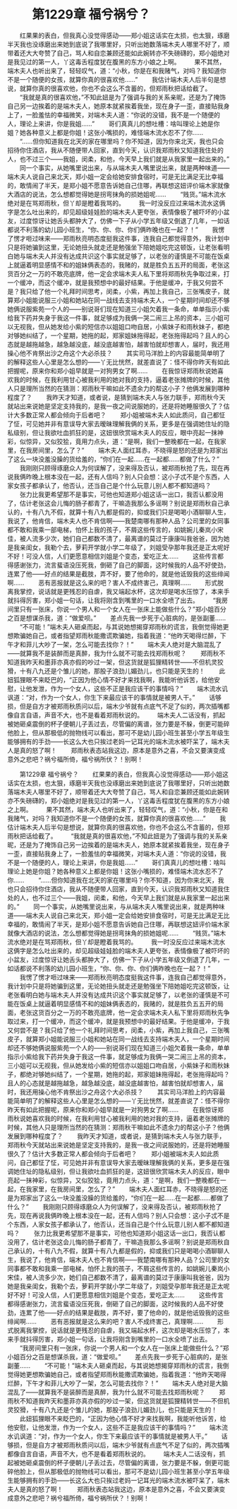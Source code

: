 # 　　第1229章 福兮祸兮？
　　红果果的表白，但我真心没觉得感动——郑小姐这话实在太损，也太狠，琢磨半天我也没琢磨出来她到底说了我哪里好，只听出她数落端木夫人哪里不好了，顺带着还大大夸赞了自己，骂人和自恋兼顾还能如此婉转亦不失磅礴的，郑小姐绝对是我见过的第一人，丫这毒舌程度犹在腹黑的东方小娘之上啊。
　　果不其然，端木夫人也听出来了，轻轻叹气，道：“小秋，你是在和我赌气，对吗？我知道你不是一个随便的女孩，就算你真的很喜欢他……”
　　我估计端木夫人后半句是想说，就算你真的很喜欢他，你也不会这么不含蓄的，但郑雨秋把话给截了。
　　“我就是真的很喜欢他，”不知此妞是为了强调与我的关系亲昵，还是为了掩饰自己另一边挨着的是端木夫人，她原本就紧挨着我坐，现在身子一歪，直接贴我身上了，一脸羞怯的幸福微笑，对端木夫人道：“你说的没错，我不是一个随便的人，理论上来讲，你是我姐……”
　　哥们真真儿的想吐槽：啥叫理论上她是你姐？她各种意义上都是你姐！这张小嘴损的，难怪端木流水忍不了你……
　　“……但你知道我在北天的家在哪里吗？你不知道，因为你来北天，我也只会招待你住酒店，我从不随便带人回家，直到今天，认识我郑雨秋又知道我住处的人，也不过三个——我姐，闵柔，和他，今天早上我们就是从我家里一起出来的。”
　　同一个事实，从她嘴里说出来，与从端木夫人嘴里说出来，就是两种味道——端木夫人说自己来北天，郑小姐一定会给她安排食宿时，可是无比满足无比幸福的，敢情闹了半天，是郑小姐不愿意告诉她自己住哪，再联想这妞评价端木家就像大酒店的说法，怎么想都觉得她是拐弯抹角的损她姐呢……
　　“贱货。”端木流水绝对是在骂郑雨秋，但丫却是瞪着我骂的。
　　我一时没反应过来端木流水这俩字是怎么吐出来的，却见超级娃娃脸的端木夫人更夸张，表情像极了被吓坏的小盆友，过度惊讶让她舌头都肿大了，仿佛一下子从小学五年级又倒退了几年，一如话都说不利落的幼儿园小班生，“你、你、你、你们俩昨晚也在一起？！”
　　我愣了愣才咂过味来——郑雨秋亮明态度挺我这件事，连我自己都觉得意外，我计划中只是将她骗到这里，无论她扭头就走还是勉强坐下陪她姐吃完这顿饭，让老张看明白她与端木夫人并没有达成共识这个事实就足够了，以老张的谨慎是不可能在饭桌上就逼着明显感情不和的姐妹俩表态的，我赌的，就是胜负五五开的局面，老张这货百分之一万的不敢亮底牌，他一定会求端木夫人私下里将郑雨秋先争取过来，打一个缓冲，而这个缓冲，就是我预想中的最好结果。于他是缓冲，于我又何尝不是？我只给了他一个礼拜时间思考，闵柔，小紫，再加上我自己，三张嘴皮子，就算郑小姐能说服三小姐和她站在同一战线去支持端木夫人，一个星期时间却还不够她俩说服紫苑一个人的——别说哥们现在知道三小姐欠着我一条命，单单指示小紫给我下药并失身于我这一件事，就足够成为我俩一哭二闹三上吊的资本，三小姐可以无视我，但从她发给小紫的短信亦以姐姐口吻自居，小紫妹子和雨秋妹子，都绝对够她纠结了，一个星期，她拖的起，郑家姐妹拖得起，老张拖得起吗？且人的心态就是越拖越急，越急越没底，越没底越害怕，越害怕就却想害人，届时，我还用操心他不肯祭出沙之舟这个大必杀技？
　　其实司马洋脸上的内容最能简单明了的解释这些人心里是怎么想的——丫无比恍然，就差直说了：怪不得你昨天有如此把握呢，原来你和郑小姐早就是一对狗男女了啊……
　　在我惊讶郑雨秋说她喜欢我的时候，在我利用甘心被我利用的她对我的支持，逼着老张摊牌的时候，其他人只是理所当然的在猜测：郑雨秋干嘛如此不遗余力的帮这小子？他俩发展到哪种程度了？
　　我昨天才知道，或者说，是猜到端木夫人与张力联手，郑雨秋今天就站出来说她是坚定支持我的，是我一夜之间说服她的，还是将她睡服很久了？估计大多数正常人都会倾向于后者吧？
　　郑小姐被端木夫人如此质问，自己都怔了怔，可见她并非有意误导大家去暧昧理解我俩的关系，更多是在强调她住址的隐私级别，但让我欲吐血抓狂的是，这妞很欣赏端木夫人的反应，眼中亮起一抹神彩，似惊异，又似狡狯，竟用力点头，道：“是啊，我们一整晚都在一起，在我家里，在我房间里，怎么了？”
　　端木夫人面红耳赤，不晓得是怒的还是为郑家出了这么一块没羞没臊的货给羞的，“你们在一起……在一起都……都做了什么？”
　　我刚刚只顾得琢磨众人为何误解了，没来得及否认，被郑雨秋抢了先，现在再说我俩昨晚上根本没在一起，还有人信吗？别人只会想：这小子忒不是个东西，人家女孩子都承认了，他否认，还当自己是个什么玩意儿别人都不都知道吗？
　　张力比我更希望那不是事实，可他也知道郑小姐这话一出口，我否认都没用了，估计老张这会儿悔的肠子都青了，干嘛造我那么多谣啊？别说是郑雨秋自己承认的，十有八九不假，就算十有八九都是假的，抑或我们只是喝喝小酒聊聊人生，我说了，他肯信，端木夫人也不肯信啊——我楚南哪有那种人品？公司里的女同事都不敢和我乘一部电梯，怕怀上我的孩子，不屑这些传言的，如姚婉儿秦岚小宋佳，被人流多少次，她们自己都数不清了，最离谱的莫过于康康叫我爸爸，因为她是我亲闺女，我勒个去，萝莉开学就小学二年级了，刘姐受孕那年我还是正太呢好不好！可没人信，人们更愿意相信刘姐是个变态，爱吃正太……
　　这些传言都得感谢张力，流言蜚语没压死我，倒砸了自己的脚面，这时候我的人品不好使劲，连累了他——好点的结果是截肢，弄不好，要了他命的，就是他诋毁我的这些绯闻啊……
　　恶有恶报就是这么来的吧？害人不成终害己，真理啊……
　　形式脱离我掌控，说话就是更残忍的自虐，我又端起水杯，这次却是喝水压惊了，本来手就抖得厉害，郑小姐一句话，让我将刚含到嘴里的一口水全喷了出去。
　　“我房间里只有一张床，你说一个男人和一个女人在一张床上能做些什么？”郑小姐百分之百是想谋杀我，道：“做爱呗。”
　　差点先我一步死于心脏病的，是张副董……
　　“不可能！”端木夫人砸桌而起，与其说她想揭穿郑雨秋的谎言，我倒觉得她更想欺骗她自己，或者指望郑雨秋能撒谎欺骗她，指着我道：“他昨天喝得烂醉，下午才和菲儿大吵了一架，怎么可能去找你？！”
　　端木夫人绝对是大脑混乱了——就算我不是装醉而是真醉，我为什么就不可能去找郑雨秋呢？
　　郑雨秋不知道我昨天和墨菲亦真亦假的吵过一架，但这货就是狐狸精转世——不但机灵狡猾，十有八九还是个雏儿的她，那股子浪劲儿媚劲儿，也只能是天生的！
　　此妞狐狸眼不来眨巴的，“正因为他心情不好才来找我啊，我能听他诉苦，给他安慰，让他发泄，作为一个女人，这些不正是我应该干的事情吗？”
　　端木流水讥讽道：“对，作为一个女人，你生下来最应该干的事情就是被男人干。”
　　话够损，但是自方才被郑雨秋质问以后，端木少爷就有点底气不足了似的，两次插嘴都像自言自语，声音不大，也不是看着郑雨秋说的。
　　端木夫人二话没有，抓起被她砸桌震倒的杯子便朝儿子丢过去，尽管偏的离谱，张力要是不躲，倒更可能碎他脸上，但从那极低的抛物线可以看出，那可不是幼儿园小班生甚至小学五年级生能够拥有的手劲——长这么大也只挨过老妈一记耳光的端木流水被吓呆了，端木夫人是真的怒了啊！
　　郑雨秋表态站我这边，原本是意外之喜，不会又要演变成意外之悲吧？祸兮福所倚，福兮祸所伏？！别啊！

　　第1229章 福兮祸兮？
　　红果果的表白，但我真心没觉得感动——郑小姐这话实在太损，也太狠，琢磨半天我也没琢磨出来她到底说了我哪里好，只听出她数落端木夫人哪里不好了，顺带着还大大夸赞了自己，骂人和自恋兼顾还能如此婉转亦不失磅礴的，郑小姐绝对是我见过的第一人，丫这毒舌程度犹在腹黑的东方小娘之上啊。
　　果不其然，端木夫人也听出来了，轻轻叹气，道：“小秋，你是在和我赌气，对吗？我知道你不是一个随便的女孩，就算你真的很喜欢他……”
　　我估计端木夫人后半句是想说，就算你真的很喜欢他，你也不会这么不含蓄的，但郑雨秋把话给截了。
　　“我就是真的很喜欢他，”不知此妞是为了强调与我的关系亲昵，还是为了掩饰自己另一边挨着的是端木夫人，她原本就紧挨着我坐，现在身子一歪，直接贴我身上了，一脸羞怯的幸福微笑，对端木夫人道：“你说的没错，我不是一个随便的人，理论上来讲，你是我姐……”
　　哥们真真儿的想吐槽：啥叫理论上她是你姐？她各种意义上都是你姐！这张小嘴损的，难怪端木流水忍不了你……
　　“……但你知道我在北天的家在哪里吗？你不知道，因为你来北天，我也只会招待你住酒店，我从不随便带人回家，直到今天，认识我郑雨秋又知道我住处的人，也不过三个——我姐，闵柔，和他，今天早上我们就是从我家里一起出来的。”
　　同一个事实，从她嘴里说出来，与从端木夫人嘴里说出来，就是两种味道——端木夫人说自己来北天，郑小姐一定会给她安排食宿时，可是无比满足无比幸福的，敢情闹了半天，是郑小姐不愿意告诉她自己住哪，再联想这妞评价端木家就像大酒店的说法，怎么想都觉得她是拐弯抹角的损她姐呢……
　　“贱货。”端木流水绝对是在骂郑雨秋，但丫却是瞪着我骂的。
　　我一时没反应过来端木流水这俩字是怎么吐出来的，却见超级娃娃脸的端木夫人更夸张，表情像极了被吓坏的小盆友，过度惊讶让她舌头都肿大了，仿佛一下子从小学五年级又倒退了几年，一如话都说不利落的幼儿园小班生，“你、你、你、你们俩昨晚也在一起？！”
　　我愣了愣才咂过味来——郑雨秋亮明态度挺我这件事，连我自己都觉得意外，我计划中只是将她骗到这里，无论她扭头就走还是勉强坐下陪她姐吃完这顿饭，让老张看明白她与端木夫人并没有达成共识这个事实就足够了，以老张的谨慎是不可能在饭桌上就逼着明显感情不和的姐妹俩表态的，我赌的，就是胜负五五开的局面，老张这货百分之一万的不敢亮底牌，他一定会求端木夫人私下里将郑雨秋先争取过来，打一个缓冲，而这个缓冲，就是我预想中的最好结果。于他是缓冲，于我又何尝不是？我只给了他一个礼拜时间思考，闵柔，小紫，再加上我自己，三张嘴皮子，就算郑小姐能说服三小姐和她站在同一战线去支持端木夫人，一个星期时间却还不够她俩说服紫苑一个人的——别说哥们现在知道三小姐欠着我一条命，单单指示小紫给我下药并失身于我这一件事，就足够成为我俩一哭二闹三上吊的资本，三小姐可以无视我，但从她发给小紫的短信亦以姐姐口吻自居，小紫妹子和雨秋妹子，都绝对够她纠结了，一个星期，她拖的起，郑家姐妹拖得起，老张拖得起吗？且人的心态就是越拖越急，越急越没底，越没底越害怕，越害怕就却想害人，届时，我还用操心他不肯祭出沙之舟这个大必杀技？
　　其实司马洋脸上的内容最能简单明了的解释这些人心里是怎么想的——丫无比恍然，就差直说了：怪不得你昨天有如此把握呢，原来你和郑小姐早就是一对狗男女了啊……
　　在我惊讶郑雨秋说她喜欢我的时候，在我利用甘心被我利用的她对我的支持，逼着老张摊牌的时候，其他人只是理所当然的在猜测：郑雨秋干嘛如此不遗余力的帮这小子？他俩发展到哪种程度了？
　　我昨天才知道，或者说，是猜到端木夫人与张力联手，郑雨秋今天就站出来说她是坚定支持我的，是我一夜之间说服她的，还是将她睡服很久了？估计大多数正常人都会倾向于后者吧？
　　郑小姐被端木夫人如此质问，自己都怔了怔，可见她并非有意误导大家去暧昧理解我俩的关系，更多是在强调她住址的隐私级别，但让我欲吐血抓狂的是，这妞很欣赏端木夫人的反应，眼中亮起一抹神彩，似惊异，又似狡狯，竟用力点头，道：“是啊，我们一整晚都在一起，在我家里，在我房间里，怎么了？”
　　端木夫人面红耳赤，不晓得是怒的还是为郑家出了这么一块没羞没臊的货给羞的，“你们在一起……在一起都……都做了什么？”
　　我刚刚只顾得琢磨众人为何误解了，没来得及否认，被郑雨秋抢了先，现在再说我俩昨晚上根本没在一起，还有人信吗？别人只会想：这小子忒不是个东西，人家女孩子都承认了，他否认，还当自己是个什么玩意儿别人都不都知道吗？
　　张力比我更希望那不是事实，可他也知道郑小姐这话一出口，我否认都没用了，估计老张这会儿悔的肠子都青了，干嘛造我那么多谣啊？别说是郑雨秋自己承认的，十有八九不假，就算十有八九都是假的，抑或我们只是喝喝小酒聊聊人生，我说了，他肯信，端木夫人也不肯信啊——我楚南哪有那种人品？公司里的女同事都不敢和我乘一部电梯，怕怀上我的孩子，不屑这些传言的，如姚婉儿秦岚小宋佳，被人流多少次，她们自己都数不清了，最离谱的莫过于康康叫我爸爸，因为她是我亲闺女，我勒个去，萝莉开学就小学二年级了，刘姐受孕那年我还是正太呢好不好！可没人信，人们更愿意相信刘姐是个变态，爱吃正太……
　　这些传言都得感谢张力，流言蜚语没压死我，倒砸了自己的脚面，这时候我的人品不好使劲，连累了他——好点的结果是截肢，弄不好，要了他命的，就是他诋毁我的这些绯闻啊……
　　恶有恶报就是这么来的吧？害人不成终害己，真理啊……
　　形式脱离我掌控，说话就是更残忍的自虐，我又端起水杯，这次却是喝水压惊了，本来手就抖得厉害，郑小姐一句话，让我将刚含到嘴里的一口水全喷了出去。
　　“我房间里只有一张床，你说一个男人和一个女人在一张床上能做些什么？”郑小姐百分之百是想谋杀我，道：“做爱呗。”
　　差点先我一步死于心脏病的，是张副董……
　　“不可能！”端木夫人砸桌而起，与其说她想揭穿郑雨秋的谎言，我倒觉得她更想欺骗她自己，或者指望郑雨秋能撒谎欺骗她，指着我道：“他昨天喝得烂醉，下午才和菲儿大吵了一架，怎么可能去找你？！”
　　端木夫人绝对是大脑混乱了——就算我不是装醉而是真醉，我为什么就不可能去找郑雨秋呢？
　　郑雨秋不知道我昨天和墨菲亦真亦假的吵过一架，但这货就是狐狸精转世——不但机灵狡猾，十有八九还是个雏儿的她，那股子浪劲儿媚劲儿，也只能是天生的！
　　此妞狐狸眼不来眨巴的，“正因为他心情不好才来找我啊，我能听他诉苦，给他安慰，让他发泄，作为一个女人，这些不正是我应该干的事情吗？”
　　端木流水讥讽道：“对，作为一个女人，你生下来最应该干的事情就是被男人干。”
　　话够损，但是自方才被郑雨秋质问以后，端木少爷就有点底气不足了似的，两次插嘴都像自言自语，声音不大，也不是看着郑雨秋说的。
　　端木夫人二话没有，抓起被她砸桌震倒的杯子便朝儿子丢过去，尽管偏的离谱，张力要是不躲，倒更可能碎他脸上，但从那极低的抛物线可以看出，那可不是幼儿园小班生甚至小学五年级生能够拥有的手劲——长这么大也只挨过老妈一记耳光的端木流水被吓呆了，端木夫人是真的怒了啊！
　　郑雨秋表态站我这边，原本是意外之喜，不会又要演变成意外之悲吧？祸兮福所倚，福兮祸所伏？！别啊！
